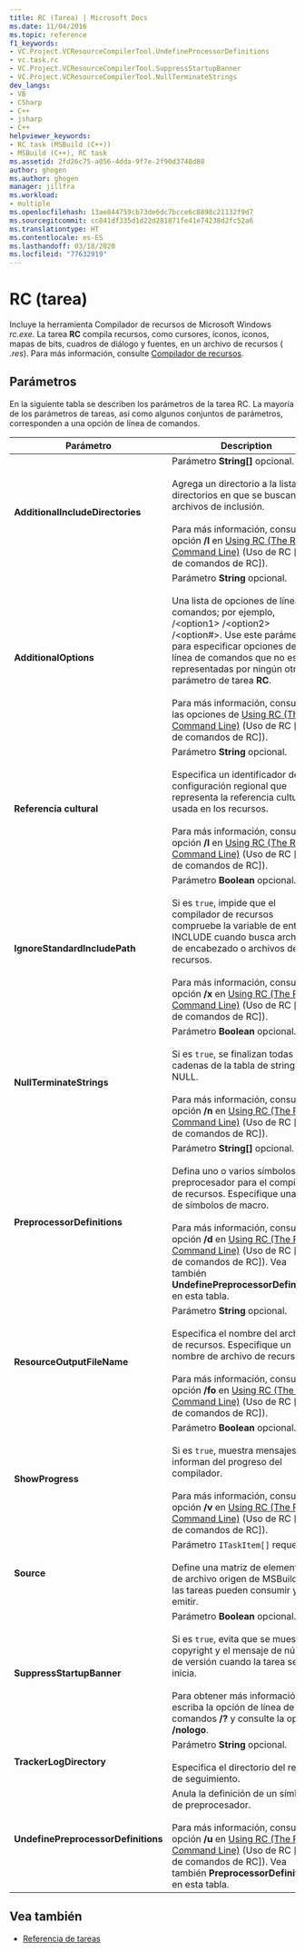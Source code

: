 ```yaml
---
title: RC (Tarea) | Microsoft Docs
ms.date: 11/04/2016
ms.topic: reference
f1_keywords:
- VC.Project.VCResourceCompilerTool.UndefineProcessorDefinitions
- vc.task.rc
- VC.Project.VCResourceCompilerTool.SuppressStartupBanner
- VC.Project.VCResourceCompilerTool.NullTerminateStrings
dev_langs:
- VB
- CSharp
- C++
- jsharp
- C++
helpviewer_keywords:
- RC task (MSBuild (C++))
- MSBuild (C++), RC task
ms.assetid: 2fd26c75-a056-4dda-9f7e-2f90d3748d88
author: ghogen
ms.author: ghogen
manager: jillfra
ms.workload:
- multiple
ms.openlocfilehash: 13ae844759cb73de6dc7bcce6c8898c21132f9d7
ms.sourcegitcommit: cc841df335d1d22d281871fe41e74238d2fc52a6
ms.translationtype: HT
ms.contentlocale: es-ES
ms.lasthandoff: 03/18/2020
ms.locfileid: "77632919"
---
```

# <a name="rc-task"></a>RC (tarea)

Incluye la herramienta Compilador de recursos de Microsoft Windows *rc.exe*. La tarea **RC** compila recursos, como cursores, iconos, iconos, mapas de bits, cuadros de diálogo y fuentes, en un archivo de recursos ( *.res*). Para más información, consulte [Compilador de recursos](/windows/desktop/menurc/resource-compiler).

## <a name="parameters"></a>Parámetros

 En la siguiente tabla se describen los parámetros de la tarea RC. La mayoría de los parámetros de tareas, así como algunos conjuntos de parámetros, corresponden a una opción de línea de comandos.

|Parámetro|Description|
|---------------|-----------------|
|**AdditionalIncludeDirectories**|Parámetro **String[]** opcional.<br /><br /> Agrega un directorio a la lista de directorios en que se buscan archivos de inclusión.<br /><br /> Para más información, consulte la opción **/I** en [Using RC (The RC Command Line)](/windows/win32/menurc/using-rc-the-rc-command-line-) (Uso de RC [línea de comandos de RC]).|
|**AdditionalOptions**|Parámetro **String** opcional.<br /><br /> Una lista de opciones de línea de comandos; por ejemplo, /\<option1> /\<option2> /\<option#>. Use este parámetro para especificar opciones de la línea de comandos que no están representadas por ningún otro parámetro de tarea **RC**.<br /><br /> Para más información, consulte las opciones de [Using RC (The RC Command Line)](/windows/win32/menurc/using-rc-the-rc-command-line-) (Uso de RC [línea de comandos de RC]).|
|**Referencia cultural**|Parámetro **String** opcional.<br /><br /> Especifica un identificador de configuración regional que representa la referencia cultural usada en los recursos.<br /><br /> Para más información, consulte la opción **/l** en [Using RC (The RC Command Line)](/windows/win32/menurc/using-rc-the-rc-command-line-) (Uso de RC [línea de comandos de RC]).|
|**IgnoreStandardIncludePath**|Parámetro **Boolean** opcional.<br /><br /> Si es `true`, impide que el compilador de recursos compruebe la variable de entorno INCLUDE cuando busca archivos de encabezado o archivos de recursos.<br /><br /> Para más información, consulte la opción **/x** en [Using RC (The RC Command Line)](/windows/win32/menurc/using-rc-the-rc-command-line-) (Uso de RC [línea de comandos de RC]).|
|**NullTerminateStrings**|Parámetro **Boolean** opcional.<br /><br /> Si es `true`, se finalizan todas las cadenas de la tabla de strings con NULL.<br /><br /> Para más información, consulte la opción **/n** en [Using RC (The RC Command Line)](/windows/win32/menurc/using-rc-the-rc-command-line-) (Uso de RC [línea de comandos de RC]).|
|**PreprocessorDefinitions**|Parámetro **String[]** opcional.<br /><br /> Defina uno o varios símbolos de preprocesador para el compilador de recursos. Especifique una lista de símbolos de macro.<br /><br /> Para más información, consulte la opción **/d** en [Using RC (The RC Command Line)](/windows/win32/menurc/using-rc-the-rc-command-line-) (Uso de RC [línea de comandos de RC]). Vea también **UndefinePreprocessorDefinitions** en esta tabla.|
|**ResourceOutputFileName**|Parámetro **String** opcional.<br /><br /> Especifica el nombre del archivo de recursos. Especifique un nombre de archivo de recursos.<br /><br /> Para más información, consulte la opción **/fo** en [Using RC (The RC Command Line)](/windows/win32/menurc/using-rc-the-rc-command-line-) (Uso de RC [línea de comandos de RC]).|
|**ShowProgress**|Parámetro **Boolean** opcional.<br /><br /> Si es `true`, muestra mensajes que informan del progreso del compilador.<br /><br /> Para más información, consulte la opción **/v** en [Using RC (The RC Command Line)](/windows/win32/menurc/using-rc-the-rc-command-line-) (Uso de RC [línea de comandos de RC]).|
|**Source**|Parámetro `ITaskItem[]` requerido.<br /><br /> Define una matriz de elementos de archivo origen de MSBuild que las tareas pueden consumir y emitir.|
|**SuppressStartupBanner**|Parámetro **Boolean** opcional.<br /><br /> Si es `true`, evita que se muestre el copyright y el mensaje de número de versión cuando la tarea se inicia.<br /><br /> Para obtener más información, escriba la opción de línea de comandos **/?** y consulte la opción **/nologo**.|
|**TrackerLogDirectory**|Parámetro **String** opcional.<br /><br /> Especifica el directorio del registro de seguimiento.|
|**UndefinePreprocessorDefinitions**|Anula la definición de un símbolo de preprocesador.<br /><br /> Para más información, consulte la opción **/u** en [Using RC (The RC Command Line)](/windows/win32/menurc/using-rc-the-rc-command-line-) (Uso de RC [línea de comandos de RC]). Vea también **PreprocessorDefinitions** en esta tabla.|

## <a name="see-also"></a>Vea también

- [Referencia de tareas](../msbuild/msbuild-task-reference.md)